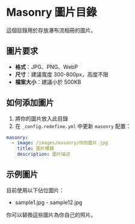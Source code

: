 # Masonry 圖片目錄

這個目錄用於存放瀑布流相冊的圖片。

## 圖片要求

- **格式**：JPG、PNG、WebP
- **尺寸**：建議寬度 300-800px，高度不限
- **檔案大小**：建議小於 500KB

## 如何添加圖片

1. 將你的圖片放入此目錄
2. 在 `_config.redefine.yml` 中更新 `masonry` 配置：

```yaml
masonry:
  - image: /images/masonry/你的圖片.jpg
    title: 圖片標題
    description: 圖片描述
```

## 示例圖片

目前使用以下佔位圖片：
- sample1.jpg - sample12.jpg

你可以替換這些圖片為你自己的照片。 